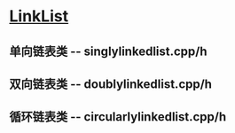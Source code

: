 ﻿# [LinkList](https://github.com/whlook/LinkList) </br>
## 单向链表类 -- singlylinkedlist.cpp/h</br>
## 双向链表类 -- doublylinkedlist.cpp/h</br>
## 循环链表类 -- circularlylinkedlist.cpp/h</br>